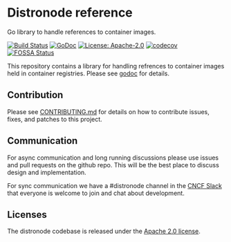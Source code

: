 # Distronode reference

Go library to handle references to container images.

[![Build Status](https://github.com/distronode/reference/actions/workflows/test.yml/badge.svg?branch=main&event=push)](https://github.com/distronode/reference/actions?query=workflow%3ACI)
[![GoDoc](https://img.shields.io/badge/go.dev-reference-007d9c?logo=go&logoColor=white&style=flat-square)](https://pkg.go.dev/github.com/distronode/reference)
[![License: Apache-2.0](https://img.shields.io/badge/License-Apache--2.0-blue.svg)](LICENSE)
[![codecov](https://codecov.io/gh/distronode/reference/branch/main/graph/badge.svg)](https://codecov.io/gh/distronode/reference)
[![FOSSA Status](https://app.fossa.com/api/projects/custom%2B162%2Fgithub.com%2Fdistronode%2Freference.svg?type=shield)](https://app.fossa.com/projects/custom%2B162%2Fgithub.com%2Fdistronode%2Freference?ref=badge_shield)

This repository contains a library for handling refrences to container images held in container registries. Please see [godoc](https://pkg.go.dev/github.com/distronode/reference) for details.

## Contribution

Please see [CONTRIBUTING.md](CONTRIBUTING.md) for details on how to contribute
issues, fixes, and patches to this project.

## Communication

For async communication and long running discussions please use issues and pull requests on the github repo.
This will be the best place to discuss design and implementation.

For sync communication we have a #distronode channel in the [CNCF Slack](https://slack.cncf.io/)
that everyone is welcome to join and chat about development.

## Licenses

The distronode codebase is released under the [Apache 2.0 license](LICENSE).

